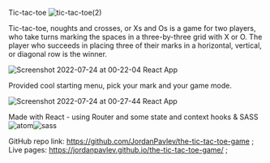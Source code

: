 Tic-tac-toe ![tic-tac-toe(2)](https://user-images.githubusercontent.com/81190043/180622840-4f4e580e-1b37-4eda-bc7b-546d61348791.png)


Tic-tac-toe, noughts and crosses, or Xs and Os is a game for two players, who take turns marking the spaces in a three-by-three grid with X or O.  The player who succeeds in placing three of their marks in a horizontal, vertical, or diagonal row is the winner. 


![Screenshot 2022-07-24 at 00-22-04 React App](https://user-images.githubusercontent.com/81190043/180623277-0e7ad132-7c88-44bd-b163-a34613d9712a.png)

Provided cool starting menu, pick your mark and your game mode.




![Screenshot 2022-07-24 at 00-27-44 React App](https://user-images.githubusercontent.com/81190043/180623385-91ea87ee-cddf-4944-8d96-be8ce393f369.png)


Made with React - using Router and some state and context hooks & SASS</br> ![atom](https://user-images.githubusercontent.com/81190043/180623435-31fda233-a3a8-4adb-b67e-a600960e1dd8.png)![sass](https://user-images.githubusercontent.com/81190043/180623451-92dc18dc-7c74-4e70-847f-f5266a1d5045.png)

GitHub repo link: https://github.com/JordanPavlev/the-tic-tac-toe-game ; </br>
Live pages: https://jordanpavlev.github.io/the-tic-tac-toe-game/ ;
